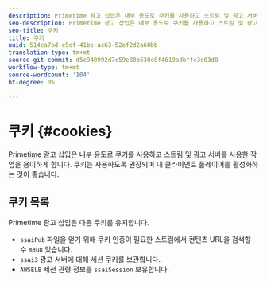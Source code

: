 ```yaml
---
description: Primetime 광고 삽입은 내부 용도로 쿠키를 사용하고 스트림 및 광고 서버를 사용한 작업을 용이하게 합니다.
seo-description: Primetime 광고 삽입은 내부 용도로 쿠키를 사용하고 스트림 및 광고 서버를 사용한 작업을 용이하게 합니다.
seo-title: 쿠키
title: 쿠키
uuid: 514ca7bd-e5ef-41be-ac63-52ef2d2a60bb
translation-type: tm+mt
source-git-commit: d5e948992d7c59e80b530c8f4619adbffc3c03d8
workflow-type: tm+mt
source-wordcount: '104'
ht-degree: 0%

---
```



# 쿠키 {#cookies}

Primetime 광고 삽입은 내부 용도로 쿠키를 사용하고 스트림 및 광고 서버를 사용한 작업을 용이하게 합니다.  쿠키는 사용하도록 권장되며 내 클라이언트 플레이어를 활성화하는 것이 좋습니다.

## 쿠키 목록

Primetime 광고 삽입은 다음 쿠키를 유지합니다.

* `ssaiPub` 파일을 얻기 위해 쿠키 인증이 필요한 스트림에서 컨텐츠 URL을 검색할 수  `m3u8` 있습니다.
* `ssai3` 광고 서버에 대해 세션 쿠키를 보관합니다.
* `AWSELB` 세션 관련 정보를  `ssaiSession` 보유합니다.